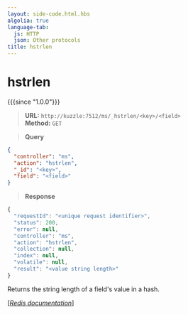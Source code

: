 ```yaml
---
layout: side-code.html.hbs
algolia: true
language-tab:
  js: HTTP
  json: Other protocols
title: hstrlen
---
```


# hstrlen

{{{since "1.0.0"}}}



<blockquote class="js">
<p>
<b>URL:</b> <code>http://kuzzle:7512/ms/_hstrlen/&lt;key&gt;/&lt;field&gt;</code>  
<br><b>Method:</b> <code>GET</code>
</p>
</blockquote>

<blockquote class="json">
<p>
<b>Query</b>
</p>
</blockquote>


```json
{
  "controller": "ms",
  "action": "hstrlen",
  "_id": "<key>",
  "field": "<field>"
}
```

>**Response**

```javascript
{
  "requestId": "<unique request identifier>",
  "status": 200,
  "error": null,
  "controller": "ms",
  "action": "hstrlen",
  "collection": null,
  "index": null,
  "volatile": null,
  "result": "<value string length>"
}
```

Returns the string length of a field's value in a hash.

[[_Redis documentation_]](https://redis.io/commands/hstrlen)
